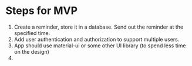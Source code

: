 # Steps for MVP

1. Create a reminder, store it in a database. Send out the reminder at the specified time. 
2. Add user authentication and authorization to support multiple users.
3. App should use material-ui or some other UI library (to spend less time on the design)
4. 